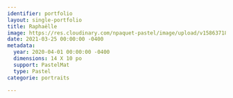 ```yaml
---
identifier: portfolio
layout: single-portfolio
title: Raphaëlle
image: https://res.cloudinary.com/npaquet-pastel/image/upload/v1586371814/Raphaelle_Turcotte_pastel_14_X_10_2020_1_sgy55o.jpg
date: 2021-03-25 00:00:00 -0400
metadata:
  year: 2020-04-01 00:00:00 -0400
  dimensions: 14 X 10 po
  support: PastelMat
  type: Pastel
categorie: portraits

---
```

